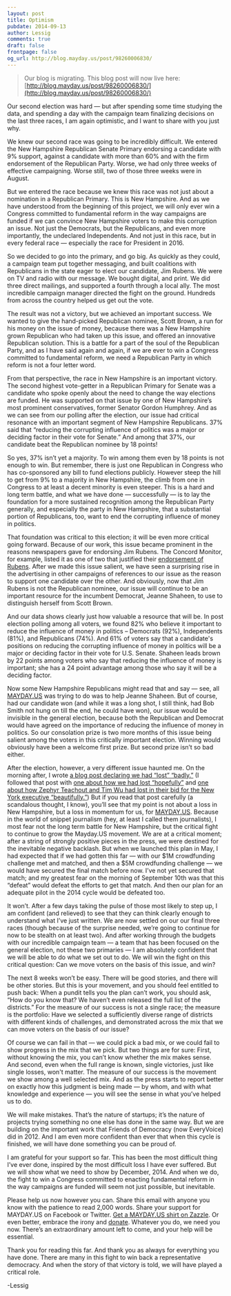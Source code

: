 ```yaml
---
layout: post
title: Optimism
pubdate: 2014-09-13
author: Lessig
comments: true
draft: false
frontpage: false
og_url: http://blog.mayday.us/post/98260006830/
---
```


> Our blog is migrating.  This blog post will now live here: [http://blog.mayday.us/post/98260006830/](http://blog.mayday.us/post/98260006830/)


Our second election was hard — but after spending some time studying the data, and spending a day with the campaign team finalizing decisions on the last three races, I am again optimistic, and I want to share with you just why.

We knew our second race was going to be incredibly difficult. We entered the New Hampshire Republican Senate Primary endorsing a candidate with 9% support, against a candidate with more than 60% and with the firm endorsement of the Republican Party. Worse, we had only three weeks of effective campaigning. Worse still, two of those three weeks were in August.

But we entered the race because we knew this race was not just about a nomination in a Republican Primary. This is New Hampshire. And as we have understood from the beginning of this project, we will only ever win a Congress committed to fundamental reform in the way campaigns are funded if we can convince New Hampshire voters to make this corruption an issue. Not just the Democrats, but the Republicans, and even more importantly, the undeclared Independents. And not just in this race, but in every federal race — especially the race for President in 2016.

So we decided to go into the primary, and go big. As quickly as they could, a campaign team put together messaging, and built coalitions with Republicans in the state eager to elect our candidate, Jim Rubens. We were on TV and radio with our message. We bought digital, and print. We did three direct mailings, and supported a fourth through a local ally. The most incredible campaign manager directed the fight on the ground. Hundreds from across the country helped us get out the vote.

The result was not a victory, but we achieved an important success. We wanted to give the hand-picked Republican nominee, Scott Brown, a run for his money on the issue of money, because there was a New Hampshire grown Republican who had taken up this issue, and offered an innovative Republican solution. This is a battle for a part of the soul of the Republican Party, and as I have said again and again, if we are ever to win a Congress committed to fundamental reform, we need a Republican Party in which reform is not a four letter word.

From that perspective, the race in New Hampshire is an important victory. The second highest vote-getter in a Republican Primary for Senate was a candidate who spoke openly about the need to change the way elections are funded. He was supported on that issue by one of New Hampshire’s most prominent conservatives, former Senator Gordon Humphrey. And as we can see from our polling after the election, our issue had critical resonance with an important segment of New Hampshire Republicans. 37% said that “reducing the corrupting influence of politics was a major or deciding factor in their vote for Senate.” And among that 37%, our candidate beat the Republican nominee by 18 points!

So yes, 37% isn’t yet a majority. To win among them even by 18 points is not enough to win. But remember, there is just one Republican in Congress who has co-sponsored any bill to fund elections publicly. However steep the hill to get from 9% to a majority in New Hampshire, the climb from one in Congress to at least a decent minority is even steeper. This is a hard and long term battle, and what we have done — successfully — is to lay the foundation for a more sustained recognition among the Republican Party generally, and especially the party in New Hampshire, that a substantial portion of Republicans, too, want to end the corrupting influence of money in politics.

That foundation was critical to this election; it will be even more critical going forward. Because of our work, this issue became prominent in the reasons newspapers gave for endorsing Jim Rubens. The Concord Monitor, for example, listed it as one of two that justified their <a href="http://www.concordmonitor.com/home/13333938-95/editorial-gop-should-choose-rubens-for-senate">endorsement of Rubens</a>. After we made this issue salient, we have seen a surprising rise in the advertising in other campaigns of references to our issue as the reason to support one candidate over the other. And obviously, now that Jim Rubens is not the Republican nominee, our issue will continue to be an important resource for the incumbent Democrat, Jeanne Shaheen, to use to distinguish herself from Scott Brown.

And our data shows clearly just how valuable a resource that will be. In post election polling among all voters, we found 82% who believe it important to reduce the influence of money in politics – Democrats (92%), Independents (81%), and Republicans (74%). And 61% of voters say that a candidate's positions on reducing the corrupting influence of money in politics will be a major or deciding factor in their vote for U.S. Senate. Shaheen leads brown by 22 points among voters who say that reducing the influence of money is important; she has a 24 point advantage among those who say it will be a deciding factor.

Now some New Hampshire Republicans might read that and say — see, all <a href="/">MAYDAY.US</a> was trying to do was to help Jeanne Shaheen. But of course, had our candidate won (and while it was a long shot, I still think, had Bob Smith not hung on till the end, he could have won), our issue would be invisible in the general election, because both the Republican and Democrat would have agreed on the importance of reducing the influence of money in politics. So our consolation prize is two more months of this issue being salient among the voters in this critically important election. Winning would obviously have been a welcome first prize. But second prize isn’t so bad either.

After the election, however, a very different issue haunted me. On the morning after, I wrote <a href="http://lessig.tumblr.com/post/97130205457/we-lost-badly-1-2">a blog post declaring we had “lost” “badly.”</a> (I followed that post with <a href="http://lessig.tumblr.com/post/97140222507/we-lost-hopefully-2-2">one about how we had lost “hopefully”</a> and <a href="http://lessig.tumblr.com/post/97217942832/we-lost-beautifully-on-zephyr-and-tims-amazing-win">one about how Zephyr Teachout and Tim Wu had lost in their bid for the New York executive “beautifully.”</a>) But if you read that post carefully (a scandalous thought, I know), you’ll see that my point is not about a loss in New Hampshire, but a loss in momentum for us, for <a href="/">MAYDAY.US</a>. Because in the world of snippet journalism (hey, at least I called them journalists), I most fear not the long term battle for New Hampshire, but the critical fight to continue to grow the Mayday.US movement. We are at a critical moment; after a string of strongly positive pieces in the press, we were destined for the inevitable negative backlash. But when we launched this plan in May, I had expected that if we had gotten this far — with our $1M crowdfunding challenge met and matched, and then a $5M crowdfunding challenge — we would have secured the final match before now. I’ve not yet secured that match; and my greatest fear on the morning of September 10th was that this “defeat” would defeat the efforts to get that match. And then our plan for an adequate pilot in the 2014 cycle would be defeated too.

It won’t. After a few days taking the pulse of those most likely to step up, I am confident (and relieved) to see that they can think clearly enough to understand what I’ve just written. We are now settled on our our final three races (though because of the surprise needed, we’re going to continue for now to be stealth on at least two). And after working through the budgets with our incredible campaign team — a team that has been focused on the general election, not these two primaries — I am absolutely confident that we will be able to do what we set out to do. We will win the fight on this critical question: Can we move voters on the basis of this issue, and win?

The next 8 weeks won’t be easy. There will be good stories, and there will be other stories. But this is your movement, and you should feel entitled to push back: When a pundit tells you the plan can’t work, you should ask, “How do you know that? We haven’t even released the full list of the districts.” For the measure of our success is not a single race; the measure is the portfolio: Have we selected a sufficiently diverse range of districts with different kinds of challenges, and demonstrated across the mix that we can move voters on the basis of our issue?

Of course we can fail in that — we could pick a bad mix, or we could fail to show progress in the mix that we pick. But two things are for sure: First, without knowing the mix, you can’t know whether the mix makes sense. And second, even when the full range is known, single victories, just like single losses, won't matter. The measure of our success is the movement we show among a well selected mix. And as the press starts to report better on exactly how this judgment is being made — by whom, and with what knowledge and experience — you will see the sense in what you’ve helped us to do.

We will make mistakes. That’s the nature of startups; it’s the nature of projects trying something no one else has done in the same way. But we are building on the important work that Friends of Democracy (now EveryVoice) did in 2012. And I am even more confident than ever that when this cycle is finished, we will have done something you can be proud of.

I am grateful for your support so far. This has been the most difficult thing I’ve ever done, inspired by the most difficult loss I have ever suffered. But we will show what we need to show by December, 2014. And when we do, the fight to win a Congress committed to enacting fundamental reform in the way campaigns are funded will seem not just possible, but inevitable.

Please help us now however you can. Share this email with anyone you know with the patience to read 2,000 words. Share your support for MAYDAY.US on Facebook or Twitter. <a href="http://zazzle.com/maydayus">Get a MAYDAY.US shirt on Zazzle</a>. Or even better, embrace the irony and <a href="https://mayday.us/newpledge">donate</a>. Whatever you do, we need you now. There’s an extraordinary amount left to come, and your help will be essential.

Thank you for reading this far. And thank you as always for everything you have done. There are many in this fight to win back a representative democracy. And when the story of that victory is told, we will have played a critical role.

-Lessig